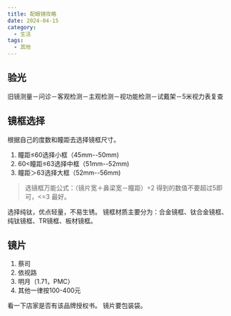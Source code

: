 ```yaml
---
title: 配眼镜攻略
date: 2024-04-15
category:
  - 生活
tags:
  - 其他
---
```

## 验光

旧镜测量－问诊－客观检测－主观检测－视功能检测－试戴架－5米视力表复查

## 镜框选择

根据自己的度数和瞳距去选择镜框尺寸。
1. 瞳距≤60选择小框（45mm--50mm)
2. 60<瞳距≤63选择中框（51mm--52mm)
3. 瞳距＞63选择大框（52mm--56mm)

>选镜框万能公式：（镜片宽＋鼻梁宽－瞳距）÷2 得到的数值不要超过5即可，<=3 最好。

选择纯钛，优点轻量，不易生锈。
镜框材质主要分为：合金镜框、钛合金镜框、纯钛镜框、TR镜框、板材镜框。

## 镜片

1. 蔡司
2. 依视路
3. 明月（1.71，PMC）
4. 其他一律按100-400元

看一下店家是否有该品牌授权书。
镜片要包装袋。